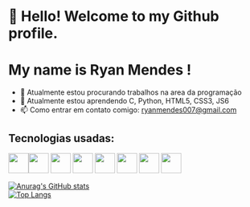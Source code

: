 
# 👋 Hello! Welcome to my Github profile.
# My name is Ryan Mendes !

- 🔭 Atualmente estou procurando trabalhos na area da programação
- 🌱 Atualmente estou aprendendo C, Python, HTML5, CSS3, JS6
- 📫 Como entrar em contato comigo: ryanmendes007@gmail.com

## Tecnologias usadas: 

<img src="https://cdn.jsdelivr.net/gh/devicons/devicon/icons/python/python-original.svg"  height="40" width="40"/><img src="https://cdn.jsdelivr.net/gh/devicons/devicon/icons/c/c-original.svg" height="40" width="40"/> <img src="https://cdn.jsdelivr.net/gh/devicons/devicon/icons/git/git-original.svg" height="40" width="40"/> <img src="https://cdn.jsdelivr.net/gh/devicons/devicon/icons/github/github-original.svg" height="40" width="40"/> <img src="https://cdn.jsdelivr.net/gh/devicons/devicon/icons/html5/html5-original.svg" height="40" width="40"/> <img src="https://cdn.jsdelivr.net/gh/devicons/devicon/icons/css3/css3-original.svg" height="40" width="40"/> <img src="https://cdn.jsdelivr.net/gh/devicons/devicon/icons/javascript/javascript-original.svg" height="40" width="40"/> <img src="https://cdn.jsdelivr.net/gh/devicons/devicon/icons/mysql/mysql-original.svg" height="40" width="40"/>



[![Anurag's GitHub stats](https://github-readme-stats.vercel.app/api?username=Ry4n-Ferreir4)](https://github.com/Ry4n-Ferreir4/) <br>
[![Top Langs](https://github-readme-stats.vercel.app/api/top-langs/?username=Ry4n-Ferreir4)](https://github.com/Ry4n-Ferreir4/)
          
